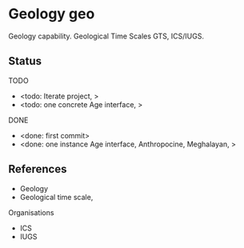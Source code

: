 # Geology geo

Geology capability. Geological Time Scales GTS, ICS/IUGS.

## Status

TODO
* <todo: Iterate project,   >
* <todo: one concrete Age interface, >

DONE
* <done: first commit>
* <done: one instance Age interface, Anthropocine, Meghalayan,  >

## References

* Geology
* Geological time scale,

Organisations
* ICS
* IUGS

